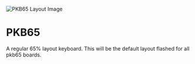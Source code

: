 ![PKB65 Layout Image](https://imgur.com/a/Bm2eGHJ)

# PKB65

A regular 65% layout keyboard. This will be the default layout flashed for all pkb65 boards. 